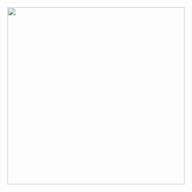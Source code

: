 <img src="https://github-readme-stats.vercel.app/api?username=imrroot&show_icons=true&theme=ADD_THEME_HERE" width="400">
